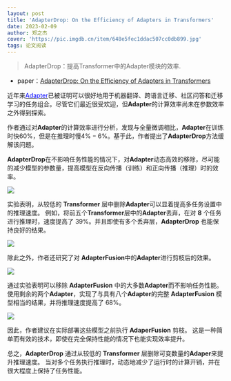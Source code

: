 ```yaml
---
layout: post
title: 'AdapterDrop: On the Efficiency of Adapters in Transformers'
date: 2023-02-09
author: 郑之杰
cover: 'https://pic.imgdb.cn/item/648e5fec1ddac507cc0db899.jpg'
tags: 论文阅读
---
```


> AdapterDrop：提高Transformer中的Adapter模块的效率.

- paper：[AdapterDrop: On the Efficiency of Adapters in Transformers](https://arxiv.org/abs/2010.11918)

近年来[<font color=blue>Adapter</font>](https://0809zheng.github.io/2023/02/01/adapter.html)已被证明可以很好地用于机器翻译、跨语言迁移、社区问答和迁移学习的任务组合。尽管它们最近很受欢迎，但**Adapter**的计算效率尚未在参数效率之外得到探索。

作者通过对**Adapter**的计算效率进行分析，发现与全量微调相比，**Adapter**在训练时快$60\%$，但是在推理时慢$4\%-6\%$。基于此，作者提出了**AdapterDrop**方法缓解该问题。

**AdapterDrop**在不影响任务性能的情况下，对**Adapter**动态高效的移除，尽可能的减少模型的参数量，提高模型在反向传播（训练）和正向传播（推理）时的效率。

![](https://pic.imgdb.cn/item/648e68af1ddac507cc191a6a.jpg)

实验表明，从较低的 **Transformer** 层中删除**Adapter**可以显着提高多任务设置中的推理速度。 例如，将前五个**Transformer**层中的**Adapter**丢弃，在对 **8** 个任务进行推理时，速度提高了 $39\%$。并且即使有多个丢弃层，**AdapterDrop** 也能保持良好的结果。

![](https://pic.imgdb.cn/item/648e69111ddac507cc198e71.jpg)

除此之外，作者还研究了对 **AdapterFusion**中的**Adapter**进行剪枝后的效果。

![](https://pic.imgdb.cn/item/648e6bed1ddac507cc1d3abe.jpg)

通过实验表明可以移除 **AdapterFusion** 中的大多数**Adapter**而不影响任务性能。使用剩余的两个**Adapter**，实现了与具有八个**Adapter**的完整 **AdapterFusion** 模型相当的结果，并将推理速度提高了 $68\%$。

![](https://pic.imgdb.cn/item/648e6c441ddac507cc1daad2.jpg)

因此，作者建议在实际部署这些模型之前执行 **AdaperFusion** 剪枝。 这是一种简单而有效的技术，即使在完全保持性能的情况下也能实现效率提升。

总之，**AdapterDrop** 通过从较低的 **Transformer** 层删除可变数量的**Adaper**来提升推理速度。 当对多个任务执行推理时，动态地减少了运行时的计算开销，并在很大程度上保持了任务性能。